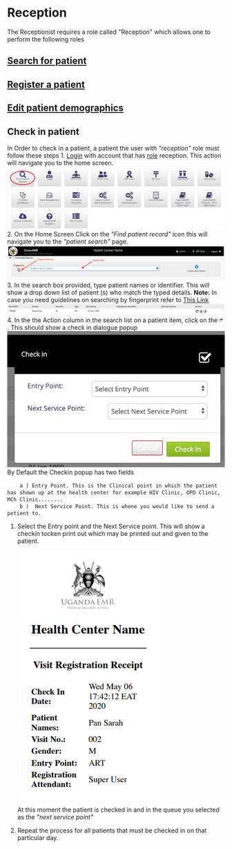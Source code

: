 # Reception

The Receptionist requires a role called "Reception" which allows one to perform the following roles

## [Search for patient](../../patient-management/search_patient.md)

## [Register a patient](../../patient-management/patient_registration.md)

## [Edit patient demographics](../../patient-management/patient_registration.md)

## Check in patient

In Order to check in a patient, a patient the user with _"reception"_ role must follow these steps 1. [Login](https://github.com/METS-Programme/ugandaemr-usermanual/tree/1fbbe0b2801ddccebeb5041ed0f406697a3b1f0a/login.md) with account that has [role](https://github.com/METS-Programme/ugandaemr-usermanual/tree/1fbbe0b2801ddccebeb5041ed0f406697a3b1f0a/point-of-care-poc/installation-and-configuration/roles.md) reception. This action will navigate you to the home screen. ![Home Screen](../../images/poc_find_patient_link.png) 2. On the Home Screen Click on the _"Find patient record"_ icon this will navigate you to the _"patient search"_ page. ![Search Page](../../images/poc_search_patient_page.png) 3. In the search box provided, type patient names or identifier. This will show a drop down list of patient \(s\) who match the typed details. **Note:** In case you need guidelines on searching by fingerprint refer to [This Link](../../fingerprint/search_add_patient_fingerprint.md#search-by-fingerprint) ![Search Page](../../images/poc_patient_in_search_list.png) 4. In the the Action column in the search list on a patient item, click on the ![checkin icon](../../images/poc_checkin_icon.png). This should show a check in dialogue popup ![Check in popup](../../images/poc_check_in_popup.png) By Default the Checkin popup has two fields

```text
    a ) Entry Point. This is the Clinical point in which the patient has shown up at the health center for example HIV Clinic, OPD Clinic, MCh Clinic........
    b )  Next Service Point. This is whene you would like to send a petient to.
```

1. Select the Entry point and the Next Service point. This will show a checkin tocken print out which may be printed out and given to the patient.

   ![Check in popup](../../images/poc_check_in_token.png)

   At this moment the patient is checked in and in the queue you selected as the _"next service point"_

2. Repeat the process for all patients that must be checked in on that particular day.

